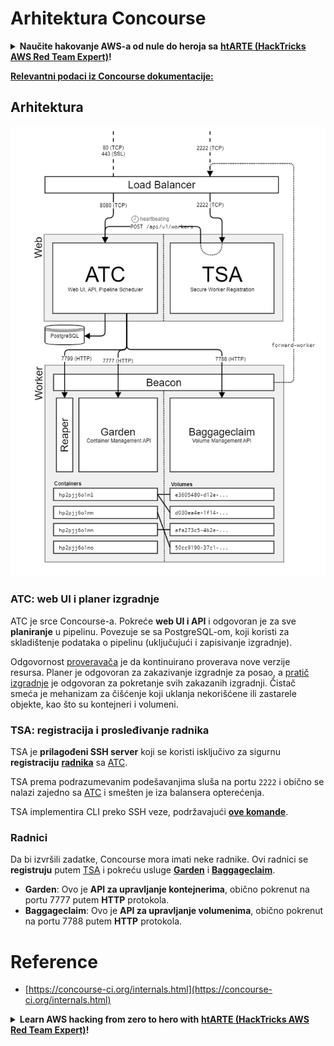 # Arhitektura Concourse

<details>

<summary><strong>Naučite hakovanje AWS-a od nule do heroja sa</strong> <a href="https://training.hacktricks.xyz/courses/arte"><strong>htARTE (HackTricks AWS Red Team Expert)</strong></a><strong>!</strong></summary>

Drugi načini podrške HackTricks-u:

* Ako želite da vidite **vašu kompaniju reklamiranu u HackTricks-u** ili **preuzmete HackTricks u PDF formatu**, proverite [**SUBSCRIPTION PLANS**](https://github.com/sponsors/carlospolop)!
* Nabavite [**zvanični PEASS & HackTricks swag**](https://peass.creator-spring.com)
* Otkrijte [**The PEASS Family**](https://opensea.io/collection/the-peass-family), našu kolekciju ekskluzivnih [**NFT-ova**](https://opensea.io/collection/the-peass-family)
* **Pridružite se** 💬 [**Discord grupi**](https://discord.gg/hRep4RUj7f) ili [**telegram grupi**](https://t.me/peass) ili nas **pratite** na **Twitter-u** 🐦 [**@hacktricks_live**](https://twitter.com/hacktricks_live)**.**
* **Podelite svoje hakovanje trikove slanjem PR-ova na** [**HackTricks**](https://github.com/carlospolop/hacktricks) i [**HackTricks Cloud**](https://github.com/carlospolop/hacktricks-cloud) github repozitorijume.

</details>

**[Relevantni podaci iz Concourse dokumentacije:](https://concourse-ci.org/internals.html)**

## Arhitektura

![](<../../.gitbook/assets/image (39) (1).png>)

### ATC: web UI i planer izgradnje

ATC je srce Concourse-a. Pokreće **web UI i API** i odgovoran je za sve **planiranje** u pipelinu. Povezuje se sa PostgreSQL-om, koji koristi za skladištenje podataka o pipelinu (uključujući i zapisivanje izgradnje).

Odgovornost [proveravača](https://concourse-ci.org/checker.html) je da kontinuirano proverava nove verzije resursa. Planer je odgovoran za zakazivanje izgradnje za posao, a [pratič izgradnje](https://concourse-ci.org/build-tracker.html) je odgovoran za pokretanje svih zakazanih izgradnji. Čistač smeća je mehanizam za čišćenje koji uklanja nekorišćene ili zastarele objekte, kao što su kontejneri i volumeni.

### TSA: registracija i prosleđivanje radnika

TSA je **prilagođeni SSH server** koji se koristi isključivo za sigurnu **registraciju** [**radnika**](https://concourse-ci.org/internals.html#architecture-worker) sa [ATC](https://concourse-ci.org/internals.html#component-atc).

TSA prema podrazumevanim podešavanjima sluša na portu `2222` i obično se nalazi zajedno sa [ATC](https://concourse-ci.org/internals.html#component-atc) i smešten je iza balansera opterećenja.

TSA implementira CLI preko SSH veze, podržavajući [**ove komande**](https://concourse-ci.org/internals.html#component-tsa).

### Radnici

Da bi izvršili zadatke, Concourse mora imati neke radnike. Ovi radnici se **registruju** putem [TSA](https://concourse-ci.org/internals.html#component-tsa) i pokreću usluge [**Garden**](https://github.com/cloudfoundry-incubator/garden) i [**Baggageclaim**](https://github.com/concourse/baggageclaim).

* **Garden**: Ovo je **API za upravljanje kontejnerima**, obično pokrenut na portu 7777 putem **HTTP** protokola.
* **Baggageclaim**: Ovo je **API za upravljanje volumenima**, obično pokrenut na portu 7788 putem **HTTP** protokola.

# Reference
* [https://concourse-ci.org/internals.html](https://concourse-ci.org/internals.html)


<details>

<summary><strong>Learn AWS hacking from zero to hero with</strong> <a href="https://training.hacktricks.xyz/courses/arte"><strong>htARTE (HackTricks AWS Red Team Expert)</strong></a><strong>!</strong></summary>

Other ways to support HackTricks:

* If you want to see your **company advertised in HackTricks** or **download HackTricks in PDF** Check the [**SUBSCRIPTION PLANS**](https://github.com/sponsors/carlospolop)!
* Get the [**official PEASS & HackTricks swag**](https://peass.creator-spring.com)
* Discover [**The PEASS Family**](https://opensea.io/collection/the-peass-family), our collection of exclusive [**NFTs**](https://opensea.io/collection/the-peass-family)
* **Join the** 💬 [**Discord group**](https://discord.gg/hRep4RUj7f) or the [**telegram group**](https://t.me/peass) or **follow** us on **Twitter** 🐦 [**@hacktricks_live**](https://twitter.com/hacktricks_live)**.**
* **Share your hacking tricks by submitting PRs to the** [**HackTricks**](https://github.com/carlospolop/hacktricks) and [**HackTricks Cloud**](https://github.com/carlospolop/hacktricks-cloud) github repos.

</details>
